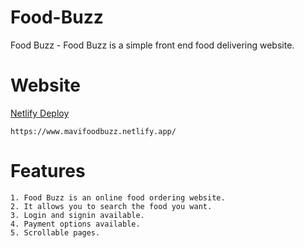 # Food-Buzz

Food Buzz - Food Buzz is a simple front end food delivering website.

# Website

[Netlify Deploy](https://mavifoodbuzz.netlify.app/)

    https://www.mavifoodbuzz.netlify.app/

# Features
    
    1. Food Buzz is an online food ordering website.
    2. It allows you to search the food you want.
    3. Login and signin available.
    4. Payment options available.
    5. Scrollable pages.
